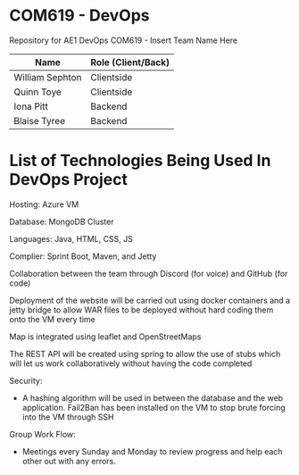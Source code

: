 # COM619 - DevOps
Repository for AE1 DevOps COM619 - Insert Team Name Here

| Name    | Role (Client/Back) |
| -------- | ------- |
| William Sephton  | Clientside    |
| Quinn Toye | Clientside     |
| Iona Pitt    | Backend    |
| Blaise Tyree    | Backend    |

# List of Technologies Being Used In DevOps Project
Hosting: Azure VM

Database: MongoDB Cluster

Languages: Java, HTML, CSS, JS

Complier: Sprint Boot, Maven, and Jetty

Collaboration between the team through Discord (for voice) and GitHub (for code)

Deployment of the website will be carried out using docker containers and a jetty bridge to allow WAR files to be deployed without hard coding them onto the VM every time

Map is integrated using leaflet and OpenStreetMaps

The REST API will be created using spring to allow the use of stubs which will let us work collaboratively without having the code completed

Security:
- A hashing algorithm will be used in between the database and the web application.
Fail2Ban has been installed on the VM to stop brute forcing into the VM through SSH

Group Work Flow:
- Meetings every Sunday and Monday to review progress and help each other out with any errors.
